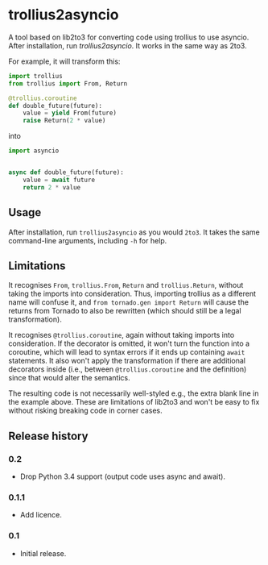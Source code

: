 # trollius2asyncio

A tool based on lib2to3 for converting code using trollius to use
asyncio. After installation, run *trollius2asyncio*. It works in the
same way as 2to3.

For example, it will transform this:
```python
import trollius
from trollius import From, Return

@trollius.coroutine
def double_future(future):
    value = yield From(future)
    raise Return(2 * value)
```
into
```python
import asyncio


async def double_future(future):
    value = await future
    return 2 * value
```

## Usage

After installation, run `trollius2asyncio` as you would `2to3`. It takes the
same command-line arguments, including `-h` for help.

## Limitations

It recognises `From`, `trollius.From`, `Return` and `trollius.Return`, without
taking the imports into consideration. Thus, importing trollius as a different
name will confuse it, and `from tornado.gen import Return` will cause the
returns from Tornado to also be rewritten (which should still be a legal
transformation).

It recognises `@trollius.coroutine`, again without taking imports into
consideration. If the decorator is omitted, it won't turn the function into a
coroutine, which will lead to syntax errors if it ends up containing `await`
statements. It also won't apply the transformation if there are additional
decorators inside (i.e., between `@trollius.coroutine` and the definition)
since that would alter the semantics.

The resulting code is not necessarily well-styled e.g., the extra blank line
in the example above. These are limitations of lib2to3 and won't be easy to fix
without risking breaking code in corner cases.

## Release history

### 0.2

- Drop Python 3.4 support (output code uses async and await).

### 0.1.1

- Add licence.

### 0.1

- Initial release.
